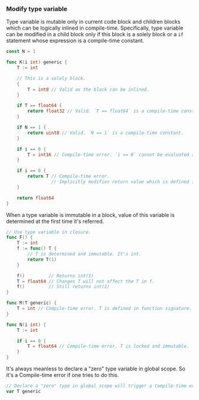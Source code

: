 ### Modify type variable ###

Type variable is mutable only in current code block and children blocks which can be logically inlined in compile-time. Specifically, type variable can be modified in a child block only if this block is a solely block or a `if` statement whose expression is a compile-time constant.

```go
const N = 1

func K(i int) generic {
	T := int

	// This is a solely block.
	{
		T = int8 // Valid as the block can be inlined.
	}

	if T == float64 {
		return float32 // Valid. `T == float64` is a compile-time constant.
	}

	if N == 1 {
		return uint8 // Valid. `N == 1` is a compile-time constant.
	}

	if i == 0 {
		T = int16 // Compile-time error. `i == 0` cannot be evaluated at compile-time.
	}

	if i == 0 {
		return T // Compile-time error.
		         // Implicitly modifies return value which is defined in outer scope.
	}

	return float64
}
```

When a type variable is immutable in a block, value of this variable is determined at the first time it's referred.

```go
// Use type variable in closure.
func F() {
	T := int
	f := func() T {
		// T is determined and immutable. It's int.
		return T(1)
	}

	f()         // Returns int(1)
	T = float64 // Changes T will not affect the T in f.
	f()         // Still returns int(1)
}

func M(T generic) {
	T = int // Compile-time error. T is defined in function signature. It's immutable.
}

func N(i int) {
	T := int

	if i == 0 {
		T = float64 // Compile-time error. T is locked and immutable.
	}
}
```

It's always meanless to declare a "zero" type variable in global scope. So it's a Compile-time error if one tries to do this.

```go
// Declare a "zero" type in global scope will trigger a Compile-time error.
var T generic
```
